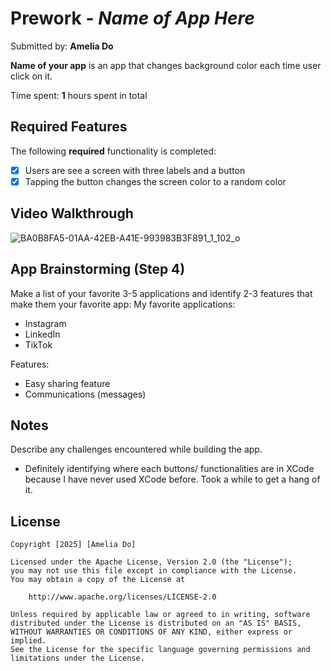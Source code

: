 # Prework - *Name of App Here*

Submitted by: **Amelia Do**

**Name of your app** is an app that changes background color each time user click on it.  

Time spent: **1** hours spent in total

## Required Features

The following **required** functionality is completed:

- [x] Users are see a screen with three labels and a button
- [x] Tapping the button changes the screen color to a random color
 
## Video Walkthrough

![BA0B8FA5-01AA-42EB-A41E-993983B3F891_1_102_o](https://github.com/user-attachments/assets/162d9978-9d39-4541-aafd-e1b02f70d476)


## App Brainstorming (Step 4)

Make a list of your favorite 3-5 applications and identify 2-3 features that make them your favorite app: 
My favorite applications: 
- Instagram
- LinkedIn
- TikTok

Features: 
- Easy sharing feature
- Communications (messages)

## Notes

Describe any challenges encountered while building the app.
- Definitely identifying where each buttons/ functionalities are in XCode because I have never used XCode before. Took a while to get a hang of it.

## License

    Copyright [2025] [Amelia Do]

    Licensed under the Apache License, Version 2.0 (the "License");
    you may not use this file except in compliance with the License.
    You may obtain a copy of the License at

        http://www.apache.org/licenses/LICENSE-2.0

    Unless required by applicable law or agreed to in writing, software
    distributed under the License is distributed on an "AS IS" BASIS,
    WITHOUT WARRANTIES OR CONDITIONS OF ANY KIND, either express or implied.
    See the License for the specific language governing permissions and
    limitations under the License.
